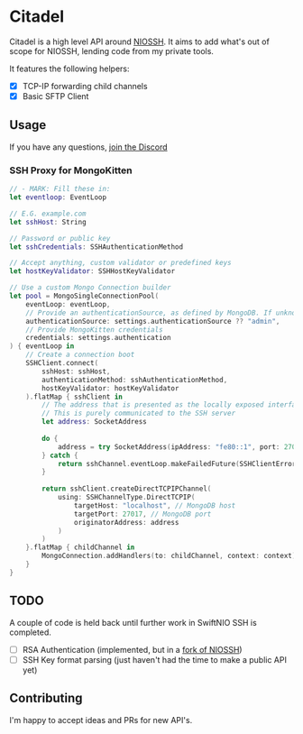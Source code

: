 # Citadel

Citadel is a high level API around [NIOSSH](https://github.com/apple/swift-nio-ssh). It aims to add what's out of scope for NIOSSH, lending code from my private tools.

It features the following helpers:

- [x] TCP-IP forwarding child channels
- [x] Basic SFTP Client

## Usage

If you have any questions, [join the Discord](https://discord.gg/RBrYM8C6Pa)

### SSH Proxy for MongoKitten

```swift
// - MARK: Fill these in:
let eventloop: EventLoop

// E.G. example.com
let sshHost: String

// Password or public key
let sshCredentials: SSHAuthenticationMethod

// Accept anything, custom validator or predefined keys
let hostKeyValidator: SSHHostKeyValidator

// Use a custom Mongo Connection builder
let pool = MongoSingleConnectionPool(
    eventLoop: eventLoop, 
    // Provide an authenticationSource, as defined by MongoDB. If unknown, likely `admin`
    authenticationSource: settings.authenticationSource ?? "admin",
    // Provide MongoKitten credentials
    credentials: settings.authentication
) { eventLoop in
    // Create a connection boot
    SSHClient.connect(
        sshHost: sshHost,
        authenticationMethod: sshAuthenticationMethod,
        hostKeyValidator: hostKeyValidator
    ).flatMap { sshClient in
        // The address that is presented as the locally exposed interface
        // This is purely communicated to the SSH server
        let address: SocketAddress
        
        do {
            address = try SocketAddress(ipAddress: "fe80::1", port: 27017)
        } catch {
            return sshChannel.eventLoop.makeFailedFuture(SSHClientError.invalidOriginAddress)
        }
        
        return sshClient.createDirectTCPIPChannel(
            using: SSHChannelType.DirectTCPIP(
                targetHost: "localhost", // MongoDB host 
                targetPort: 27017, // MongoDB port
                originatorAddress: address
            )
        )
    }.flatMap { childChannel in
        MongoConnection.addHandlers(to: childChannel, context: context)
    }
}
```

## TODO

A couple of code is held back until further work in SwiftNIO SSH is completed.

- [ ] RSA Authentication (implemented, but in a [fork of NIOSSH](https://github.com/Joannis/swift-nio-ssh-1/pull/1))
- [ ] SSH Key format parsing (just haven't had the time to make a public API yet)

## Contributing

I'm happy to accept ideas and PRs for new API's.
